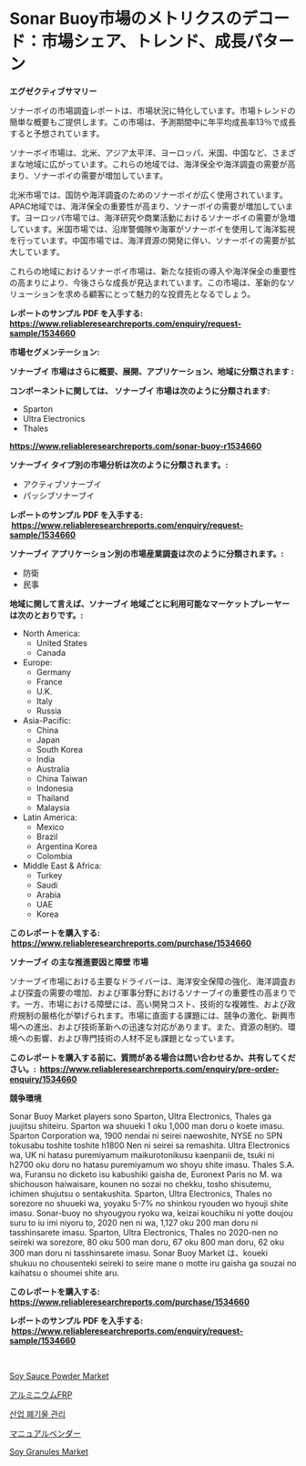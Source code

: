 <p><h1>Sonar Buoy市場のメトリクスのデコード：市場シェア、トレンド、成長パターン</h1></p><p><strong>エグゼクティブサマリー</strong></p>
<p><p>ソナーボイの市場調査レポートは、市場状況に特化しています。市場トレンドの簡単な概要もご提供します。この市場は、予測期間中に年平均成長率13％で成長すると予想されています。</p><p>ソナーボイ市場は、北米、アジア太平洋、ヨーロッパ、米国、中国など、さまざまな地域に広がっています。これらの地域では、海洋保全や海洋調査の需要が高まり、ソナーボイの需要が増加しています。</p><p>北米市場では、国防や海洋調査のためのソナーボイが広く使用されています。APAC地域では、海洋保全の重要性が高まり、ソナーボイの需要が増加しています。ヨーロッパ市場では、海洋研究や商業活動におけるソナーボイの需要が急増しています。米国市場では、沿岸警備隊や海軍がソナーボイを使用して海洋監視を行っています。中国市場では、海洋資源の開発に伴い、ソナーボイの需要が拡大しています。</p><p>これらの地域におけるソナーボイ市場は、新たな技術の導入や海洋保全の重要性の高まりにより、今後さらな成長が見込まれています。この市場は、革新的なソリューションを求める顧客にとって魅力的な投資先となるでしょう。</p></p>
<p><strong>レポートのサンプル PDF を入手する: <a href="https://www.reliableresearchreports.com/enquiry/request-sample/1534660">https://www.reliableresearchreports.com/enquiry/request-sample/1534660</a></strong></p>
<p><strong>市場セグメンテーション:</strong></p>
<p><strong> ソナーブイ 市場はさらに概要、展開、アプリケーション、地域に分類されます :</strong></p>
<p><strong>コンポーネントに関しては、 ソナーブイ 市場は次のように分類されます: &nbsp;</strong></p>
<p><ul><li>Sparton</li><li>Ultra Electronics</li><li>Thales</li></ul></p>
<p><strong><a href="https://www.reliableresearchreports.com/sonar-buoy-r1534660">https://www.reliableresearchreports.com/sonar-buoy-r1534660</a></strong></p>
<p><strong> ソナーブイ タイプ別の市場分析は次のように分類されます。:</strong></p>
<p><ul><li>アクティブソナーブイ</li><li>パッシブソナーブイ</li></ul></p>
<p><strong>レポートのサンプル PDF を入手する: &nbsp;<a href="https://www.reliableresearchreports.com/enquiry/request-sample/1534660">https://www.reliableresearchreports.com/enquiry/request-sample/1534660</a></strong></p>
<p><strong> ソナーブイ アプリケーション別の市場産業調査は次のように分類されます。:</strong></p>
<p><ul><li>防衛</li><li>民事</li></ul></p>
<p><strong>地域に関して言えば、ソナーブイ 地域ごとに利用可能なマーケットプレーヤーは次のとおりです。:</strong></p>
<p><ul>
    <li>
        North America:
        <ul>
            <li>United States</li>
            <li>Canada</li>
        </ul>
    </li>
    <li>
        Europe:
        <ul>
            <li>Germany</li>
            <li>France</li>
            <li>U.K.</li>
            <li>Italy</li>
            <li>Russia</li>
        </ul>
    </li>
    <li>
        Asia-Pacific:
        <ul>
            <li>China</li>
            <li>Japan</li>
            <li>South Korea</li>
            <li>India</li>
            <li>Australia</li>
            <li>China Taiwan</li>
            <li>Indonesia</li>
            <li>Thailand</li>
            <li>Malaysia</li>
        </ul>
    </li>
    <li>
        Latin America:
        <ul>
            <li>Mexico</li>
            <li>Brazil</li>
            <li>Argentina Korea</li>
            <li>Colombia</li>
        </ul>
    </li>
    <li>
        Middle East & Africa:
        <ul>
            <li>Turkey</li>
            <li>Saudi</li>
            <li>Arabia</li>
            <li>UAE</li>
            <li>Korea</li>
        </ul>
    </li>
    </ul></p>
<p><strong>このレポートを購入する: &nbsp;<a href="https://www.reliableresearchreports.com/purchase/1534660">https://www.reliableresearchreports.com/purchase/1534660</a></strong></p>
<p><strong>ソナーブイ の主な推進要因と障壁 市場</strong></p>
<p><p>ソナーブイ市場における主要なドライバーは、海洋安全保障の強化、海洋調査および探査の需要の増加、および軍事分野におけるソナーブイの重要性の高まりです。一方、市場における障壁には、高い開発コスト、技術的な複雑性、および政府規制の厳格化が挙げられます。市場に直面する課題には、競争の激化、新興市場への進出、および技術革新への迅速な対応があります。また、資源の制約、環境への影響、および専門技術の人材不足も課題となっています。</p></p>
<p><strong>このレポートを購入する前に、質問がある場合は問い合わせるか、共有してください。:&nbsp; <a href="https://www.reliableresearchreports.com/enquiry/pre-order-enquiry/1534660">https://www.reliableresearchreports.com/enquiry/pre-order-enquiry/1534660</a></strong></p>
<p><strong>競争環境</strong></p>
<p><p>Sonar Buoy Market players sono Sparton, Ultra Electronics, Thales ga juujitsu shiteiru. Sparton wa shuueki 1 oku 1,000 man doru o koete imasu. Sparton Corporation wa, 1900 nendai ni seirei naewoshite, NYSE no SPN tokusabu toshite toshite h1800 Nen ni seirei sa remashita. Ultra Electronics wa, UK ni hatasu puremiyamum maikurotonikusu kaenpanii de, tsuki ni h2700 oku doru no hatasu puremiyamum wo shoyu shite imasu. Thales S.A. wa, Furansu no dicketo isu kabushiki gaisha de, Euronext Paris no M. wa shichouson haiwaisare, kounen no sozai no chekku, tosho shisutemu, ichimen shujutsu o sentakushita. Sparton, Ultra Electronics, Thales no sorezore no shuueki wa, yoyaku 5-7% no shinkou ryouden wo hyouji shite imasu. Sonar-buoy no shyougyou ryoku wa, keizai kouchiku ni yotte doujou suru to iu imi niyoru to, 2020 nen ni wa, 1,127 oku 200 man doru ni tasshinsarete imasu. Sparton, Ultra Electronics, Thales no 2020-nen no seireki wa sorezore, 80 oku 500 man doru, 67 oku 800 man doru, 62 oku 300 man doru ni tasshinsarete imasu. Sonar Buoy Market は、koueki shukuu no chousenteki seireki to seire mane o motte iru gaisha ga souzai no kaihatsu o shoumei shite aru.</p></p>
<p><strong>このレポートを購入する: &nbsp; <a href="https://www.reliableresearchreports.com/purchase/1534660">https://www.reliableresearchreports.com/purchase/1534660</a></strong></p>
<p><strong>レポートのサンプル PDF を入手する: &nbsp;<a href="https://www.reliableresearchreports.com/enquiry/request-sample/1534660">https://www.reliableresearchreports.com/enquiry/request-sample/1534660</a></strong><strong></strong></p>
<p>&nbsp;</p>
<p><p><a href="https://github.com/vimar16th/Market-Research-Report-List-4/blob/main/soy-sauce-powder-market.md">Soy Sauce Powder Market</a></p><p><a href="https://github.com/schmahlson/Market-Research-Report-List-1/blob/main/502336117904.md">アルミニウムFRP</a></p><p><a href="https://github.com/LanceOlsotn8978/Market-Research-Report-List-1/blob/main/881193416514.md">산업 폐기물 관리</a></p><p><a href="https://github.com/roulaayoub-saad/Market-Research-Report-List-1/blob/main/742547317903.md">マニュアルベンダー</a></p><p><a href="https://github.com/JameTravis/Market-Research-Report-List-4/blob/main/soy-granules-market.md">Soy Granules Market</a></p></p>